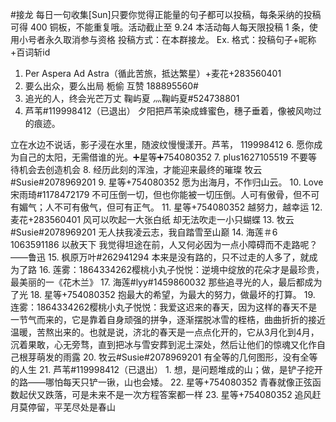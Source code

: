 #接龙 
每日一句收集[Sun]只要你觉得正能量的句子都可以投稿，每条采纳的投稿可得 400 铜板，不能重复哦。活动截止至 9.24
本活动每人每天限投稿 1 条，使用小号者永久取消参与资格
投稿方式：在本群接龙。
Ex. 格式：投稿句子+昵称+百词斩id

1. Per Aspera Ad Astra（循此苦旅，抵达繁星）+麦花+283560401
2. 要么出众，要么出局 栀偷  互赞 188895560#
4. 追光的人，终会光芒万丈 鞠屿夏 灬鞠屿夏#524738801
5. 芦苇#119998412（已退出） 夕阳把芦苇染成蜂蜜色，穗子垂着，像被风吻过的痕迹。

立在水边不说话，影子浸在水里，随波纹慢慢漾开。芦苇，
119998412
6. 愿你成为自己的太阳，无需借谁的光。➕星等➕754080352
7. plus1627105519 不要等待机会去创造机会
8. 经历此刻的浑浊，才能迎来最终的璀璨
    牧云#Susie#2078969201
9. 星等+754080352 愿为出海月，不作归山云。
10. Love宋雨琦#1178472179 不可压倒一切，但也你能被一切压倒。人可有傲骨，但不可有媚气；人不可有傲气，但可有正气。
11. 星等+754080352 越努力，越幸运
12. 麦花+283560401 风可以吹起一大张白纸 却无法吹走一小只蝴蝶
13. 牧云#Susie#2078969201   无人扶我凌云志，我自踏雪至山巅
14. 海莲＃6 1063591186 以赦天下         我觉得坦途在前，人又何必因为一点小障碍而不走路呢？——鲁迅
15. 枫原万叶#262941294 本来是没有路的，只不过走的人多了，就成为了路
16. 莲雾：1864334262樱桃小丸子悦悦：逆境中绽放的花朵才是最珍贵，最美丽的一《花木兰》
17. 海莲#lyy#1459860032 那些追寻光的人，最后都成为了光
18. 星等+754080352 抱最大的希望，为最大的努力，做最坏的打算。
19. 连雾：1864334262樱桃小丸子悦悦：我爱这迟来的春天，因为这样的春天不是一节气而来的，它是靠着自身顽强的拼争，逐渐摆脱冰雪的桎梏，曲曲折折的接近温暖，苦熬出来的。也就是说，济北的春天是一点点化开的，它从3月化到4月，沉着果敢，心无旁骛，直到把冰与雪安葬到泥土深处，然后让他们的惊魂又化作自己根芽萌发的雨露
20. 牧云#Susie#2078969201  有全等的几何图形，没有全等的人生
21. 芦苇#119998412（已退出） 1. 想，是问题堆成的山；做，是铲子挖开的路——哪怕每天只铲一锹，山也会矮。
22. 星等+754080352 青春就像正弦函数起伏又跌落，可是未来不是一次方程答案都一样
23. 星等+754080352 追风赶月莫停留，平芜尽处是春山